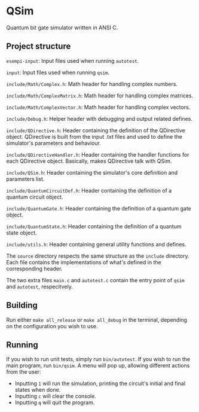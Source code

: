 # QSim
Quantum bit gate simulator written in ANSI C.

## Project structure
`esempi-input`: Input files used when running `autotest`.

`input`: Input files used when running `qsim`.


`include/Math/Complex.h`: Math header for handling complex numbers.

`include/Math/ComplexMatrix.h`: Math header for handling complex matrices.

`include/Math/ComplexVector.h`: Math header for handling complex vectors.

`include/Debug.h`: Helper header with debugging and output related defines.

`include/QDirective.h`: Header containing the definition of the QDirective object. QDirective is built from the input .txt files and used to define the simulator's parameters and behaviour.

`include/QDirectiveHandler.h`: Header containing the handler functions for each QDirective object. Basically, makes QDirective talk with QSim.

`include/QSim.h`: Header containing the simulator's core definition and parameters list.

`include/QuantumCircuitDef.h`: Header containing the definition of a quantum circuit object.

`include/QuantumGate.h`: Header containing the definition of a quantum gate object.

`include/QuantumState.h`: Header containing the definition of a quantum state object.

`include/utils.h`: Header containing general utility functions and defines.


The `source` directory respects the same structure as the `include` directory. Each file contains the implementations of what's defined in the corresponding header.

The two extra files `main.c` and `autotest.c` contain the entry point of `qsim` and `autotest`, respecitvely.

## Building
Run either `make all_release` or `make all_debug` in the terminal, depending on the configuration you wish to use.

## Running
If you wish to run unit tests, simply run `bin/autotest`.
If you wish to run the main program, run `bin/qsim`. A menu will pop up, allowing different actions from the user:
* Inputting `1` will run the simulation, printing the circuit's initial and final states when done.
* Inputting `c` will clear the console.
* Inputting `q` will quit the program.
